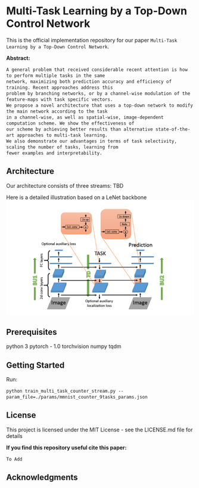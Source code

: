 # Multi-Task Learning by a Top-Down Control Network
This is the official implementation repository for our paper  `Multi-Task Learning by a Top-Down Control Network`.

**Abstract:**
```
A general problem that received considerable recent attention is how to perform multiple tasks in the same
network, maximizing both prediction accuracy and efficiency of training. Recent approaches address this
problem by branching networks, or by a channel-wise modulation of the feature-maps with task specific vectors. 
We propose a novel architecture that uses a top-down network to modify the main network according to the task
in a channel-wise, as well as spatial-wise, image-dependent computation scheme. We show the effectiveness of
our scheme by achieving better results than alternative state-of-the-art approaches to multi-task learning. 
We also demonstrate our advantages in terms of task selectivity, scaling the number of tasks, learning from
fewer examples and interpretability.
```
## Architecture
Our architecture consists of three streams: TBD

Here is a detailed illustration based on a LeNet backbone ![:](https://github.com/barakhi/TD_MultiTask/blob/master/images/detailed_arch__.png)

## Prerequisites
python 3
pytorch - 1.0 
torchvision
numpy
tqdm

## Getting Started
Run:
```
python train_multi_task_counter_stream.py --param_file=./params/mmnist_counter_9tasks_params.json
```

## License
This project is licensed under the MIT License - see the LICENSE.md file for details

**If you find this repository useful cite this paper:**
```
To Add
```
## Acknowledgments


